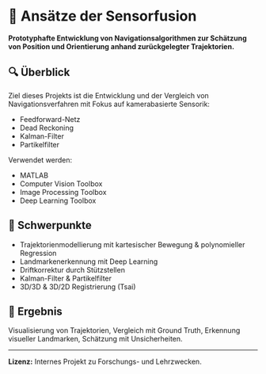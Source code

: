 # 🧭 Ansätze der Sensorfusion

**Prototyphafte Entwicklung von Navigationsalgorithmen zur Schätzung von Position und Orientierung anhand zurückgelegter Trajektorien.**

## 🔍 Überblick

Ziel dieses Projekts ist die Entwicklung und der Vergleich von Navigationsverfahren mit Fokus auf kamerabasierte Sensorik:

- Feedforward-Netz
- Dead Reckoning
- Kalman-Filter
- Partikelfilter

Verwendet werden:
- MATLAB
- Computer Vision Toolbox
- Image Processing Toolbox
- Deep Learning Toolbox

## 🧠 Schwerpunkte

- Trajektorienmodellierung mit kartesischer Bewegung & polynomieller Regression  
- Landmarkenerkennung mit Deep Learning  
- Driftkorrektur durch Stützstellen  
- Kalman-Filter & Partikelfilter  
- 3D/3D & 3D/2D Registrierung (Tsai)

## 📌 Ergebnis

Visualisierung von Trajektorien, Vergleich mit Ground Truth, Erkennung visueller Landmarken, Schätzung mit Unsicherheiten.

---

**Lizenz:** Internes Projekt zu Forschungs- und Lehrzwecken.


